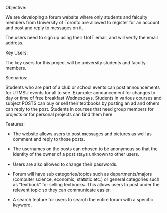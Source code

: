 Objective:

We are developing a forum website where only students and falculty members from University of Toronto 
are allowed to register for an account and post and reply to messages on it.

The users need to sign up using their UofT email, and will verify the email address.

Key Users:

The key users for this project will be university students and faculty members.

Scenarios:

Students who are part of a club or school events can post announcements for UTMSU events for all to see. Example: announcement for
changes to day or time of free breakfast Wednesdays. 
Students in various courses and subject POSTS can buy or sell their textbooks by posting an ad and others can reply to the post.
Students in courses that need group members for projects or for personal projects can find them here. 

Features:

- The website allows users to post messages and pictures as well as comment and reply to those posts.

- The usernames on the posts can chosen to be anonymous so that the identity of the owner of a post stays unknown to other users.

- Users are also allowed to change their passwords.

- Forum will have sub categories/topics such as departments/majors (computer science, economic, statstic etc.) or 
general categories such as "textbook" for selling textbooks. This allows users to post under the relevent topic so they can communicate easier.

- A search feature for users to search the entire forum with a specific keyword.


